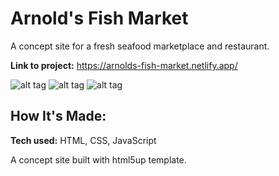 # Arnold's Fish Market
A concept site for a fresh seafood marketplace and restaurant.

**Link to project:** https://arnolds-fish-market.netlify.app/

![alt tag](images/screenshot1.png)
![alt tag](images/screenshot2.png)
![alt tag](images/screenshot3.png)

## How It's Made:

**Tech used:** HTML, CSS, JavaScript

A concept site built with html5up template. 

